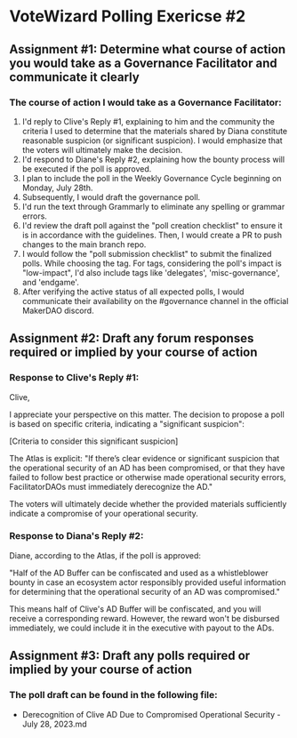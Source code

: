 # VoteWizard Polling Exericse #2

## Assignment #1: Determine what course of action you would take as a Governance Facilitator and communicate it clearly

### The course of action I would take as a Governance Facilitator:

1. I'd reply to Clive's Reply #1, explaining to him and the community the criteria I used to determine that the materials shared by Diana constitute reasonable suspicion (or significant suspicion). I would emphasize that the voters will ultimately make the decision.
2. I'd respond to Diane's Reply #2, explaining how the bounty process will be executed if the poll is approved.
3. I plan to include the poll in the Weekly Governance Cycle beginning on Monday, July 28th.
4. Subsequently, I would draft the governance poll.
5. I'd run the text through Grammarly to eliminate any spelling or grammar errors.
6. I'd review the draft poll against the "poll creation checklist" to ensure it is in accordance with the guidelines. Then, I would create a PR to push changes to the main branch repo.
7. I would follow the "poll submission checklist" to submit the finalized polls. While choosing the tag. For tags, considering the poll's impact is "low-impact", I'd also include tags like 'delegates', 'misc-governance', and 'endgame'.
8. After verifying the active status of all expected polls, I would communicate their availability on the #governance channel in the official MakerDAO discord.

## Assignment #2: Draft any forum responses required or implied by your course of action

### Response to Clive's Reply #1:

Clive,

I appreciate your perspective on this matter. The decision to propose a poll is based on specific criteria, indicating a "significant suspicion":

[Criteria to consider this significant suspicion]

The Atlas is explicit: "If there’s clear evidence or significant suspicion that the operational security of an AD has been compromised, or that they have failed to follow best practice or otherwise made operational security errors, FacilitatorDAOs must immediately derecognize the AD."

The voters will ultimately decide whether the provided materials sufficiently indicate a compromise of your operational security.


### Response to Diana's Reply #2:

Diane, according to the Atlas, if the poll is approved:

"Half of the AD Buffer can be confiscated and used as a whistleblower bounty in case an ecosystem actor responsibly provided useful information for determining that the operational security of an AD was compromised."

This means half of Clive's AD Buffer will be confiscated, and you will receive a corresponding reward. However, the reward won't be disbursed immediately, we could include it in the executive with payout to the ADs.


## Assignment #3: Draft any polls required or implied by your course of action

### The poll draft can be found in the following file:

- Derecognition of Clive AD Due to Compromised Operational Security - July 28, 2023.md